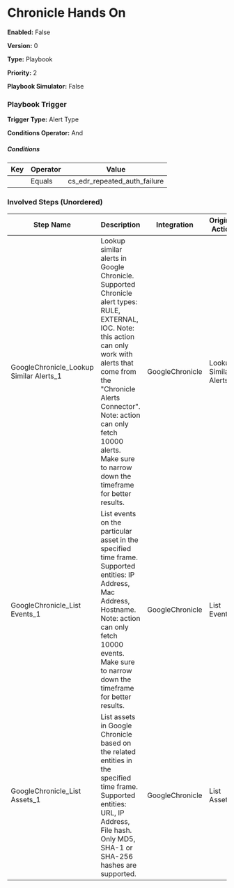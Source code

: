 # Chronicle Hands On




**Enabled:** False

**Version:** 0

**Type:** Playbook

**Priority:** 2

**Playbook Simulator:** False


### Playbook Trigger
**Trigger Type:** Alert Type

**Conditions Operator:** And

##### Conditions
|Key|Operator|Value|
|---|--------|-----|
||Equals|cs_edr_repeated_auth_failure|


### Involved Steps (Unordered)
|Step Name|Description|Integration|Original Action|
|---------|-----------|-----------|---------------|
|GoogleChronicle_Lookup Similar Alerts_1|Lookup similar alerts in Google Chronicle. Supported Chronicle alert types: RULE, EXTERNAL, IOC. Note: this action can only work with alerts that come from the "Chronicle Alerts Connector". Note: action can only fetch 10000 alerts. Make sure to narrow down the timeframe for better results.|GoogleChronicle|Lookup Similar Alerts|
|GoogleChronicle_List Events_1|List events on the particular asset in the specified time frame. Supported entities: IP Address, Mac Address, Hostname. Note: action can only fetch 10000 events. Make sure to narrow down the timeframe for better results.|GoogleChronicle|List Events|
|GoogleChronicle_List Assets_1|List assets in Google Chronicle based on the related entities in the specified time frame. Supported entities: URL, IP Address, File hash. Only MD5, SHA-1 or SHA-256 hashes are supported.|GoogleChronicle|List Assets|

